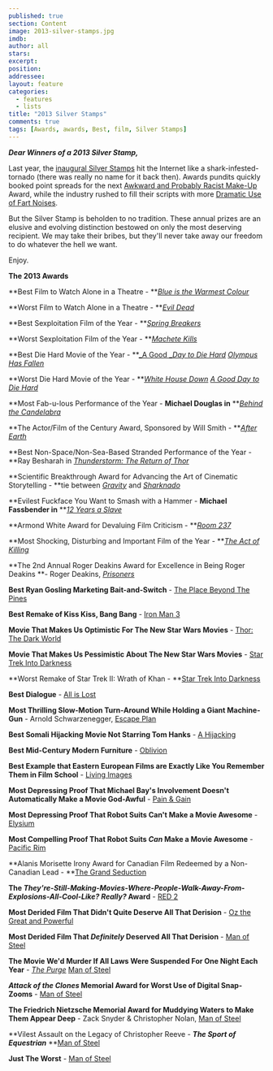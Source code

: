 ```yaml
---
published: true
section: Content
image: 2013-silver-stamps.jpg
imdb: 
author: all 
stars: 
excerpt: 
position: 
addressee: 
layout: feature
categories:
  - features
  - lists
title: "2013 Silver Stamps"
comments: true
tags: [Awards, awards, Best, film, Silver Stamps]
---
```


_**Dear Winners of a 2013 Silver Stamp,**_

Last year, the [inaugural Silver Stamps][3] hit the Internet like a shark-infested-tornado (there was really no name for it back then). Awards pundits quickly booked point spreads for the next [Awkward and Probably Racist Make-Up][4] Award, while the industry rushed to fill their scripts with more [Dramatic Use of Fart Noises][5].

   [3]: /content/2012/12/21/2012-silver-stamps.html
   [4]: /content/2012/9/10/cloud-atlas.html
   [5]: /content/2012/10/9/the-master.html

But the Silver Stamp is beholden to no tradition. These annual prizes are an elusive and evolving distinction bestowed on only the most deserving recipient. We may take their bribes, but they'll never take away our freedom to do whatever the hell we want.

Enjoy.

**The 2013 Awards**

**Best Film to Watch Alone in a Theatre - **[_Blue is the Warmest Colour_][6]

   [6]: /content/2013/11/18/blue-is-the-warmest-colour.html

**Worst Film to Watch Alone in a Theatre - **[_Evil Dead_][7]

   [7]: /content/2013/4/5/evil-dead.html

**Best Sexploitation Film of the Year - **[_Spring Breakers_][8]

   [8]: /content/2013/3/28/spring-breakers.html

**Worst Sexploitation Film of the Year - **[_Machete Kills_][9]

   [9]: /content/2013/10/9/machete-kills.html

**Best Die Hard Movie of the Year - **[_A Good _][10]_[Day to Die Hard][10]  [Olympus Has Fallen][11]_

   [10]: /content/2013/2/15/a-good-day-to-die-hard.html
   [11]: /content/2013/3/22/olympus-has-fallen.html

**Worst Die Hard Movie of the Year - **_[White House Down][12]  [A Good Day to Die Hard ][13]_

   [12]: /content/2013/6/28/white-house-down.html
   [13]: /content/2013/2/15/a-good-day-to-die-hard.html

**Most Fab-u-lous Performance of the Year - **Michael Douglas in** **[_Behind the Candelabra_][14]

   [14]: /content/2013/5/29/behind-the-candelabra.html

**The Actor/Film of the Century Award, Sponsored by Will Smith - **[_After Earth_][15]

   [15]: /content/2013/6/7/after-earth.html

**Best Non-Space/Non-Sea-Based Stranded Performance of the Year - **Ray Besharah in [_Thunderstorm: The Return of Thor_][16]

   [16]: /content/2013/11/6/thunderstorm-the-return-of-thor.html

**Scientific Breakthrough Award for Advancing the Art of Cinematic Storytelling - **tie between [_Gravity_][17] and [_Sharknado_][18]

   [17]: /content/2013/10/4/gravity.html
   [18]: /content/2013/7/17/sharknado.html

**Evilest Fuckface You Want to Smash with a Hammer - **Michael Fassbender in** **[_12 Years a Slave_][19]

   [19]: /content/2013/11/13/12-years-a-slave.html

**Armond White Award for Devaluing Film Criticism - **[_Room 237_][20]

   [20]: /content/2013/4/9/room-237.html

**Most Shocking, Disturbing and Important Film of the Year - **[_The Act of Killing_][21]

   [21]: /content/2013/9/13/the-act-of-killing.html

**The 2nd Annual Roger Deakins Award for Excellence in Being Roger Deakins **- Roger Deakins, [_Prisoners_][22] 

   [22]: /content/2013/9/10/prisoners.html

**Best Ryan Gosling Marketing Bait-and-Switch** - [The Place Beyond The Pines][23]

   [23]: /content/2013/4/12/the-place-beyond-the-pines.html

**Best Remake of Kiss Kiss, Bang Bang** - [Iron Man 3][24]

   [24]: /content/2013/5/3/iron-man-3.html

**Movie That Makes Us Optimistic For The New Star Wars Movies** - [Thor: The Dark World][25]

   [25]: /content/2013/11/8/thor-the-dark-world.html

**Movie That Makes Us Pessimistic About The New Star Wars Movies** - [Star Trek Into Darkness][26]

   [26]: /content/2013/5/16/star-trek-into-darkness.html

**Worst Remake of Star Trek II: Wrath of Khan - **[Star Trek Into Darkness][27]

   [27]: /content/2013/5/16/star-trek-into-darkness.html

**Best Dialogue** - [All is Lost][28] 

   [28]: /content/2013/10/25/all-is-lost.html

**Most Thrilling Slow-Motion Turn-Around While Holding a Giant Machine-Gun** - Arnold Schwarzenegger, [Escape Plan][29] 

   [29]: /content/2013/10/21/escape-plan.html

**Best Somali Hijacking Movie Not Starring Tom Hanks** - [A Hijacking][30]

   [30]: /content/2013/8/20/a-hijacking.html

**Best Mid-Century Modern Furniture** - [Oblivion][31]

   [31]: /content/2013/4/19/oblivion.html

**Best Example that Eastern European Films are Exactly Like You Remember Them in Film School** - [Living Images ][32]

   [32]: /content/2013/11/20/living-images.html

**Most Depressing Proof That Michael Bay's Involvement Doesn't Automatically Make a Movie God-Awful** - [Pain & Gain][33] 

   [33]: /content/2013/4/26/pain-gain.html

**Most Depressing Proof That Robot Suits Can't Make a Movie Awesome** - [Elysium][34]

   [34]: /content/2013/8/9/elysium.html

**Most Compelling Proof That Robot Suits _Can_ Make a Movie Awesome** - [Pacific Rim][35]

   [35]: /content/2013/7/11/pacific-rim.html

**Alanis Morisette Irony Award for Canadian Film Redeemed by a Non-Canadian Lead - **[The Grand Seduction][36]

   [36]: /content/2013/9/18/the-grand-seduction.html

**The _They're-Still-Making-Movies-Where-People-Walk-Away-From-Explosions-All-Cool-Like? Really?_ Award** - [RED 2][37]

   [37]: /content/2013/7/20/red-2.html

**Most Derided Film That Didn't Quite Deserve All That Derision** - [Oz the Great and Powerful][38]

   [38]: /content/2013/3/8/oz-the-great-and-powerful.html

**Most Derided Film That _Definitely_ Deserved All That Derision** - [Man of Steel][39] 

   [39]: /content/2013/6/14/man-of-steel.html

**The Movie We'd Murder If All Laws Were Suspended For One Night Each Year** - [_The Purge_][40]  [Man of Steel][41]

   [40]: /content/2013/6/13/the-purge.html
   [41]: /content/2013/6/14/man-of-steel.html

**_Attack of the Clones_ Memorial Award for Worst Use of Digital Snap-Zooms** - [Man of Steel][42]

   [42]: /content/2013/6/14/man-of-steel.html

**The Friedrich Nietzsche Memorial Award for Muddying Waters to Make Them Appear Deep** - Zack Snyder & Christopher Nolan, [Man of Steel][43]

   [43]: /content/2013/6/14/man-of-steel.html

**Vilest Assault on the Legacy of Christopher Reeve - **_The Sport of Equestrian_** **[Man of Steel][44]

   [44]: /content/2013/6/14/man-of-steel.html

**Just The Worst** - [Man of Steel][45]

   [45]: /content/2013/6/14/man-of-steel.html